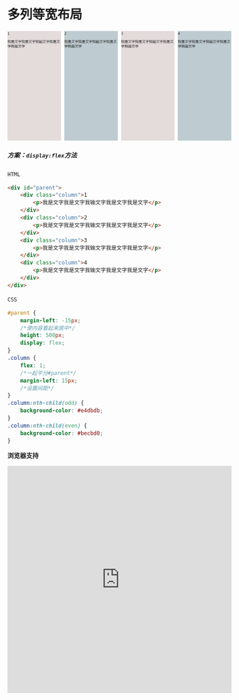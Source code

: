 # <b>多列等宽布局</b>

![效果](./../assets/layout4.png)

##### <b>方案：`display:flex`方法</b>

`HTML`

```html
<div id="parent">
    <div class="column">1
        <p>我是文字我是文字我输文字我是文字我是文字</p>
    </div>
    <div class="column">2
        <p>我是文字我是文字我输文字我是文字我是文字</p>
    </div>
    <div class="column">3
        <p>我是文字我是文字我输文字我是文字我是文字</p>
    </div>
    <div class="column">4
        <p>我是文字我是文字我输文字我是文字我是文字</p>
    </div>
</div>
```

`CSS`

```css
#parent {
    margin-left: -15px;
    /*使内容看起来居中*/
    height: 500px;
    display: flex;
}
.column {
    flex: 1;
    /*一起平分#parent*/
    margin-left: 15px;
    /*设置间距*/
}
.column:nth-child(odd) {
    background-color: #e4dbdb;
}
.column:nth-child(even) {
    background-color: #becbd0;
}
```

<b>浏览器支持</b>
<iframe src="https://caniuse.bitsofco.de/embed/index.html?feat=flexbox&amp;periods=future_2,future_1,current,past_1,past_2,past_3&amp;accessible-colours=false" frameborder="0" width="100%" height="510px"></iframe>


